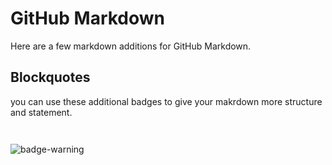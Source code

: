 # GitHub Markdown

Here are a few markdown additions for GitHub Markdown.

## Blockquotes

you can use these additional badges to give your makrdown more structure and statement.

```md



```

![badge-warning](https://github.com/Mqxx/GitHub-Markdown/blob/main/blockquotes/warning.svg)
